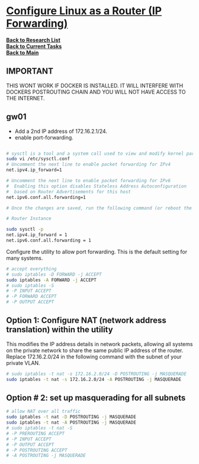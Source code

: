 # **[Configure Linux as a Router (IP Forwarding)](https://www.linode.com/docs/guides/linux-router-and-ip-forwarding/)**

**[Back to Research List](../../../../../../research_list.md)**\
**[Back to Current Tasks](../../../../../../../a_status/current_tasks.md)**\
**[Back to Main](../../../../../../../README.md)**

## IMPORTANT

THIS WONT WORK IF DOCKER IS INSTALLED. IT WILL INTERFERE WITH DOCKERS POSTROUTING CHAIN AND YOU WILL NOT HAVE ACCESS TO THE INTERNET.

## gw01

- Add a 2nd IP address of 172.16.2.1/24.
- enable port-forwarding.

```bash

# sysctl is a tool and a system call used to view and modify kernel parameters at runtime. It allows administrators to fine-tune system behavior without needing to reboot, a
sudo vi /etc/sysctl.conf
# Uncomment the next line to enable packet forwarding for IPv4
net.ipv4.ip_forward=1

# Uncomment the next line to enable packet forwarding for IPv6
#  Enabling this option disables Stateless Address Autoconfiguration
#  based on Router Advertisements for this host
net.ipv6.conf.all.forwarding=1

# Once the changes are saved, run the following command (or reboot the machine) to apply them:

# Router Instance

sudo sysctl -p
net.ipv4.ip_forward = 1
net.ipv6.conf.all.forwarding = 1
```

Configure the utility to allow port forwarding. This is the default setting for many systems.

```bash
# accept everything
# sudo iptables -D FORWARD -j ACCEPT
sudo iptables -A FORWARD -j ACCEPT
# sudo iptables -S
# -P INPUT ACCEPT
# -P FORWARD ACCEPT
# -P OUTPUT ACCEPT
```

## Option 1: Configure NAT (network address translation) within the utility

This modifies the IP address details in network packets, allowing all systems on the private network to share the same public IP address of the router. Replace 172.16.2.0/24 in the following command with the subnet of your private VLAN.

```bash
# sudo iptables -t nat -s 172.16.2.0/24 -D POSTROUTING -j MASQUERADE
sudo iptables -t nat -s 172.16.2.0/24 -A POSTROUTING -j MASQUERADE
```

## Option # 2: set up masquerading for all subnets

```bash
# allow NAT over all traffic
sudo iptables -t nat -D POSTROUTING -j MASQUERADE
sudo iptables -t nat -A POSTROUTING -j MASQUERADE
# sudo iptables -t nat -S
# -P PREROUTING ACCEPT
# -P INPUT ACCEPT
# -P OUTPUT ACCEPT
# -P POSTROUTING ACCEPT
# -A POSTROUTING -j MASQUERADE
```

